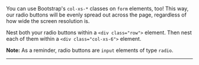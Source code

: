 <div class="challenge-instructions bootstrap"><div><section id="description">
<p>You can use Bootstrap's <code>col-xs-*</code> classes on <code>form</code> elements, too! This way, our radio buttons will be evenly spread out across the page, regardless of how wide the screen resolution is.</p>
<p>Nest both your radio buttons within a <code>&lt;div class="row"&gt;</code> element. Then nest each of them within a <code>&lt;div class="col-xs-6"&gt;</code> element.</p>
<p><strong>Note:</strong> As a reminder, radio buttons are <code>input</code> elements of type <code>radio</code>.</p>
</section></div><hr/></div>